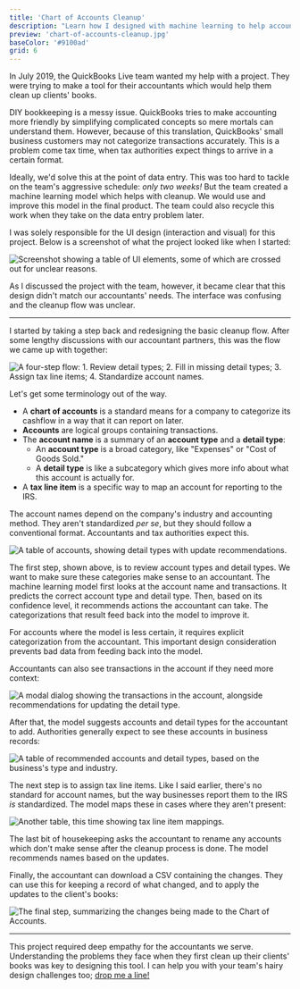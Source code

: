 ```yaml
---
title: 'Chart of Accounts Cleanup'
description: "Learn how I designed with machine learning to help accountants clean up their clients' messy books."
preview: 'chart-of-accounts-cleanup.jpg'
baseColor: '#9100ad'
grid: 6
---
```


In July 2019, the QuickBooks Live team wanted my help with a project. They were trying to make a tool for their accountants which would help them clean up clients' books.

DIY bookkeeping is a messy issue. QuickBooks tries to make accounting more friendly by simplifying complicated concepts so mere mortals can understand them. However, because of this translation, QuickBooks' small business customers may not categorize transactions accurately. This is a problem come tax time, when tax authorities expect things to arrive in a certain format.

Ideally, we'd solve this at the point of data entry. This was too hard to tackle on the team's aggressive schedule: *only two weeks!* But the team created a machine learning model which helps with cleanup. We would use and improve this model in the final product. The team could also recycle this work when they take on the data entry problem later.

I was solely responsible for the UI design (interaction and visual) for this project. Below is a screenshot of what the project looked like when I started:

![Screenshot showing a table of UI elements, some of which are crossed out for unclear reasons.](projects/chart-of-accounts-cleanup/starting-point.png "5536x4152")

As I discussed the project with the team, however, it became clear that this design didn't match our accountants' needs. The interface was confusing and the cleanup flow was unclear.

---

I started by taking a step back and redesigning the basic cleanup flow. After some lengthy discussions with our accountant partners, this was the flow we came up with together:

![A four-step flow: 1. Review detail types; 2. Fill in missing detail types; 3. Assign tax line items; 4. Standardize account names.](projects/chart-of-accounts-cleanup/cleanup-overview.png "3144x2172")

Let's get some terminology out of the way.

- A **chart of accounts** is a standard means for a company to categorize its cashflow in a way that it can report on later.
- **Accounts** are logical groups containing transactions.
- The **account name** is a summary of an **account type** and a **detail type**:
  - An **account type** is a broad category, like "Expenses" or "Cost of Goods Sold."
  - A **detail type** is like a subcategory which gives more info about what this account is actually for.
- A **tax line item** is a specific way to map an account for reporting to the IRS.

The account names depend on the company's industry and accounting method. They aren't standardized *per se*, but they should follow a conventional format. Accountants and tax authorities expect this.

![A table of accounts, showing detail types with update recommendations.](projects/chart-of-accounts-cleanup/review-detail-types.png "5760x4080")

The first step, shown above, is to review account types and detail types. We want to make sure these categories make sense to an accountant. The machine learning model first looks at the account name and transactions. It predicts the correct account type and detail type. Then, based on its confidence level, it recommends actions the accountant can take. The categorizations that result feed back into the model to improve it.

For accounts where the model is less certain, it requires explicit categorization from the accountant. This important design consideration prevents bad data from feeding back into the model.

Accountants can also see transactions in the account if they need more context:

![A modal dialog showing the transactions in the account, alongside recommendations for updating the detail type.](projects/chart-of-accounts-cleanup/review-detail-types-modal.png "4372x3196")

After that, the model suggests accounts and detail types for the accountant to add. Authorities generally expect to see these accounts in business records:

![A table of recommended accounts and detail types, based on the business's type and industry.](projects/chart-of-accounts-cleanup/fill-in-missing-detail-types.png "5760x4080")

The next step is to assign tax line items. Like I said earlier, there's no standard for account names, but the way businesses report them to the IRS *is* standardized. The model maps these in cases where they aren't present:

![Another table, this time showing tax line item mappings.](projects/chart-of-accounts-cleanup/assign-tax-line-items.png "5760x4080")

The last bit of housekeeping asks the accountant to rename any accounts which don't make sense after the cleanup process is done. The model recommends names based on the updates.

Finally, the accountant can download a CSV containing the changes. They can use this for keeping a record of what changed, and to apply the updates to the client's books:

![The final step, summarizing the changes being made to the Chart of Accounts.](projects/chart-of-accounts-cleanup/cleanup-summary.png "3144x2280")

---

This project required deep empathy for the accountants we serve. Understanding the problems they face when they first clean up their clients' books was key to designing this tool. I can help you with your team's hairy design challenges too; [drop me a line!](mailto "About that Chart of Accounts project...")
